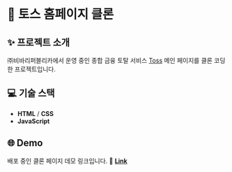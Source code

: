 # 🎉 **토스 홈페이지 클론** 

## ✨ **프로젝트 소개**
㈜비바리퍼블리카에서 운영 중인 종합 금융 토탈 서비스 [Toss](https://toss.im) 메인 페이지를 클론 코딩한 프로젝트입니다.

## 💻 **기술 스택**
- **HTML** / **CSS**
- **JavaScript**

## 🌐 **Demo**
배포 중인 클론 페이지 데모 링크입니다.
🔗 [**Link**](https://swon2id.github.io/toss-homepage-clone)
